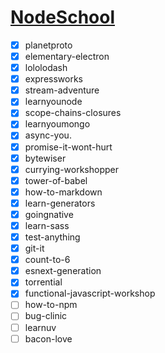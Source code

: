 # [NodeSchool]

- [x] planetproto
- [x] elementary-electron
- [x] lololodash
- [x] expressworks
- [x] stream-adventure
- [x] learnyounode
- [x] scope-chains-closures
- [x] learnyoumongo
- [x] async-you.
- [x] promise-it-wont-hurt
- [x] bytewiser
- [x] currying-workshopper
- [x] tower-of-babel
- [x] how-to-markdown
- [x] learn-generators
- [x] goingnative
- [x] learn-sass
- [x] test-anything
- [x] git-it
- [x] count-to-6
- [x] esnext-generation
- [x] torrential 
- [x] functional-javascript-workshop
- [ ] how-to-npm
- [ ] bug-clinic
- [ ] learnuv
- [ ] bacon-love

<!-- <div id="center" style="background-color:red">
	<ul>
		<li></li>
	</ul>
</div> -->


[NodeSchool]: https://nodeschool.io/